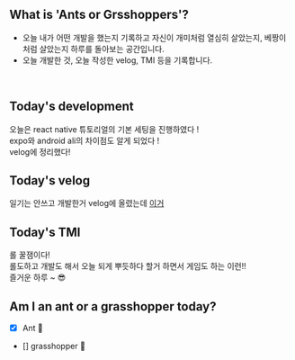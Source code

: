 ## What is 'Ants or Grsshoppers'?

- 오늘 내가 어떤 개발을 했는지 기록하고 자신이 개미처럼 열심히 살았는지, 베짱이처럼 살았는지 하루를 돌아보는 공간입니다.
- 오늘 개발한 것, 오늘 작성한 velog, TMI 등을 기록합니다.

<br>

## Today's development

오늘은 react native 튜토리얼의 기본 세팅을 진행하였다 !  
expo와 android ali의 차이점도 알게 되었다 !  
velog에 정리했다!


## Today's velog

일기는 안쓰고 개발한거 velog에 올렸는데
[이거](https://velog.io/@zopall0000/ReactNative-Tutorial-Todo-list-1)

## Today's TMI

롤 꿀잼이다!  
롤도하고 개발도 해서 오늘 되게 뿌듯하다 할거 하면서 게임도 하는 이런!!  
즐거운 하루 ~ 😎

## Am I an ant or a grasshopper today?

- [x] Ant 🐜
- [] grasshopper 🦗
